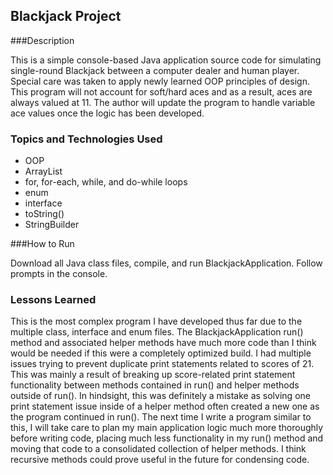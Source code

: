 ## Blackjack Project

###Description

This is a simple console-based Java application source code for simulating single-round Blackjack between a computer dealer and human player. Special care was taken to apply newly learned OOP principles of design. This program will not account for soft/hard aces and as a result, aces are always valued at 11. The author will update the program to handle variable ace values once the logic has been developed.

### Topics and Technologies Used

* OOP
* ArrayList
* for, for-each, while, and do-while loops
* enum
* interface
* toString()
* StringBuilder

###How to Run

Download all Java class files, compile, and run BlackjackApplication. Follow prompts in the console.

### Lessons Learned

This is the most complex program I have developed thus far due to the multiple class, interface and enum files. The BlackjackApplication run() method and associated helper methods have much more code than I think would be needed if this were a completely optimized build. I had multiple issues trying to prevent duplicate print statements related to scores of 21. This was mainly a result of breaking up score-related print statement functionality between methods contained in run() and helper methods outside of run(). In hindsight, this was definitely a mistake as solving one print statement issue inside of a helper method often created a new one as the program continued in run(). The next time I write a program similar to this, I will take care to plan my main application logic much more thoroughly before writing code, placing much less functionality in my run() method and moving that code to a consolidated collection of helper methods. I think recursive methods could prove useful in the future for condensing code.
